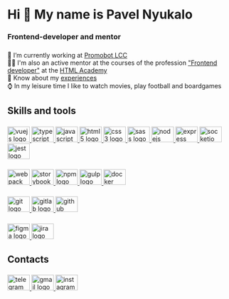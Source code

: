 <h1 align="left">Hi 👋 My name is Pavel Nyukalo</h1>

###

<h3 align="left">Frontend-developer and mentor</h3>

###

<p align="left">
  🤖 I’m currently working at <a href="https://promo-bot.ai/">Promobot LCC</a>
  <br>
  👨‍🏫 I'm also an active mentor at the courses of the profession <a href="https://htmlacademy.ru/profession/frontender">"Frontend developer"</a> at the <a href="https://htmlacademy.ru">HTML Academy</a>
  <br>
  📄 Know about my <a href="https://career.habr.com/pavelnyukalo">experiences</a>
  <br>
  ⌚ In my leisure time I like to watch movies, play football and boardgames
</p>

###

<h2 align="left">Skills and tools</h2>

###

<a href="">
<div align="left">
  <a href="https://vuejs.org/" target="_blank">
    <img src="https://cdn.jsdelivr.net/gh/devicons/devicon/icons/vuejs/vuejs-original.svg" height="35" width="50" alt="vuejs logo">
  </a>
  <a href="https://www.typescriptlang.org/" target="_blank">
    <img src="https://cdn.jsdelivr.net/gh/devicons/devicon/icons/typescript/typescript-original.svg" height="35" width="50" alt="typescript logo">
  </a>
  <a href="https://developer.mozilla.org/ru/docs/Web/JavaScript" target="_blank">
    <img src="https://cdn.jsdelivr.net/gh/devicons/devicon/icons/javascript/javascript-original.svg" height="35" width="50" alt="javascript logo">
  </a>
  <a href="https://developer.mozilla.org/ru/docs/Web/HTML" target="_blank">
    <img src="https://cdn.jsdelivr.net/gh/devicons/devicon/icons/html5/html5-original.svg" height="35" width="50" alt="html5 logo">
  </a>
  <a href="https://developer.mozilla.org/ru/docs/Web/CSS" target="_blank">
    <img src="https://cdn.jsdelivr.net/gh/devicons/devicon/icons/css3/css3-original.svg" height="35" width="50" alt="css3 logo">
  </a>
  <a href="https://sass-lang.com/" target="_blank">
    <img src="https://cdn.jsdelivr.net/gh/devicons/devicon/icons/sass/sass-original.svg" height="35" width="50" alt="sass logo">
  </a>
  <a href="https://nodejs.org/en/" target="_blank">
    <img src="https://cdn.jsdelivr.net/gh/devicons/devicon/icons/nodejs/nodejs-original.svg" height="35" width="50" alt="nodejs logo">
  </a>
  <a href="https://expressjs.com/ru/" target="_blank">
    <img src="https://cdn.jsdelivr.net/gh/devicons/devicon/icons/express/express-original.svg" height="35" width="50" alt="express logo">
  </a>
  <a href="https://socket.io/" target="_blank">
    <img src="https://cdn.jsdelivr.net/gh/devicons/devicon/icons/socketio/socketio-original.svg" height="35" width="50" alt="socketio logo">
  </a>
  <a href="https://jestjs.io/ru/" target="_blank">
    <img src="https://cdn.jsdelivr.net/gh/devicons/devicon/icons/jest/jest-plain.svg" height="35" width="50" alt="jest logo">
  </a>
</div>

###

<div align="left">
  <a href="https://webpack.js.org/" target="_blank">
    <img src="https://cdn.jsdelivr.net/gh/devicons/devicon/icons/webpack/webpack-original.svg" height="35" width="50" alt="webpack logo">
  </a>
  <a href="https://storybook.js.org/" target="_blank">
    <img src="https://cdn.jsdelivr.net/gh/devicons/devicon/icons/storybook/storybook-original.svg" height="35" width="50" alt="storybook logo">
  </a>
  <a href="https://www.npmjs.com/" target="_blank">
    <img src="https://cdn.jsdelivr.net/gh/devicons/devicon/icons/npm/npm-original-wordmark.svg" height="35" width="50" alt="npm logo">
  </a>
  <a href="https://gulpjs.com/" target="_blank">
    <img src="https://cdn.jsdelivr.net/gh/devicons/devicon/icons/gulp/gulp-plain.svg" height="35" width="50" alt="gulp logo">
  </a>
  <a href="https://www.docker.com/" target="_blank">
    <img src="https://cdn.jsdelivr.net/gh/devicons/devicon/icons/docker/docker-original.svg" height="35" width="50" alt="docker logo">
  </a>
</div>

###

<div align="left">
  <a href="https://git-scm.com/" target="_blank">
    <img src="https://cdn.jsdelivr.net/gh/devicons/devicon/icons/git/git-original.svg" height="35" width="50" alt="git logo">
  </a>
  <a href="https://about.gitlab.com/" target="_blank">
    <img src="https://cdn.jsdelivr.net/gh/devicons/devicon/icons/gitlab/gitlab-original.svg" height="35" width="50" alt="gitlab logo">
  </a>
  <a href="https://github.com/" target="_blank">
    <img src="https://cdn.jsdelivr.net/gh/devicons/devicon/icons/github/github-original.svg" height="35" width="50" alt="github logo">
  </a>
</div>

###

<div align="left">
  <a href="https://www.figma.com/" target="_blank">
    <img src="https://cdn.jsdelivr.net/gh/devicons/devicon/icons/figma/figma-original.svg" height="35" width="50" alt="figma logo">
  </a>
  <a href="https://www.atlassian.com/ru/software/jira" target="_blank">
    <img src="https://cdn.jsdelivr.net/gh/devicons/devicon/icons/jira/jira-original.svg" height="35" width="50" alt="jira logo">
  </a>
</div>

###

<h2 align="left">Contacts</h2>

###

<div align="left">
  <a href="https://t.me/nyukalo" target="_blank">
    <img src="https://raw.githubusercontent.com/maurodesouza/profile-readme-generator/master/src/assets/icons/social/telegram/default.svg" width="50" height="35" alt="telegram logo">
  </a>
  <a href="mailto:pavelnyukalo@gmail.com" target="_blank">
    <img src="https://raw.githubusercontent.com/maurodesouza/profile-readme-generator/master/src/assets/icons/social/gmail/default.svg" width="50" height="35" alt="gmail logo">
  </a>
  <a href="https://instagram.com/pavel.nyukalo?igshid=YWJhMjlhZTc=" target="_blank">
    <img src="https://raw.githubusercontent.com/maurodesouza/profile-readme-generator/master/src/assets/icons/social/instagram/default.svg" width="50" height="35" alt="instagram logo">
  </a>
</div>

###
